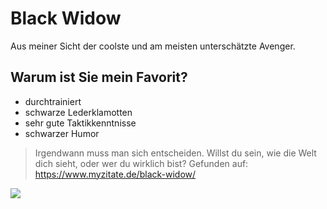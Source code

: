 # Black Widow
Aus meiner Sicht der coolste und am meisten unterschätzte Avenger.
## Warum ist Sie mein Favorit?
* durchtrainiert
* schwarze Lederklamotten
* sehr gute Taktikkenntnisse
* schwarzer Humor
> Irgendwann muss man sich entscheiden. 
> Willst du sein, wie die Welt dich sieht, 
> oder wer du wirklich bist? 
> Gefunden auf: https://www.myzitate.de/black-widow/
<img src="https://www.free-largeimages.com/wp-content/uploads/2019/08/98848104e797db6f49e7ce65fec65b64.jpg" />